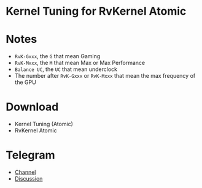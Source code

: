 # Kernel Tuning for RvKernel Atomic

# Notes
- `RvK-Gxxx`, the `G` that mean Gaming
- `RvK-Mxxx`, the `M` that mean Max or Max Performance
- `Balance UC`, the `UC` that mean underclock
- The number after `RvK-Gxxx` or `RvK-Mxxx` that mean the max frequency of the GPU

# Download
- Kernel Tuning (Atomic)
- RvKernel Atomic

# Telegram
- [Channel](https://t.me/rvkernel)
- [Discussion](https://t.me/rvkerneldisc)
